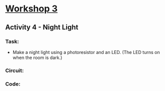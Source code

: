 # [Workshop 3](https://bmesbuildteamucla.github.io/Workshops/Workshop%203%20-%20Arduino%20Analog)

## Activity 4 - Night Light

### Task:
* Make a night light using a photoresistor and an LED. (The LED turns on when the room is dark.) 

### Circuit:

### Code:
```C++

```
